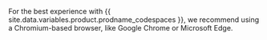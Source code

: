 For the best experience with {{ site.data.variables.product.prodname_codespaces }}, we recommend using a Chromium-based browser, like Google Chrome or Microsoft Edge.

